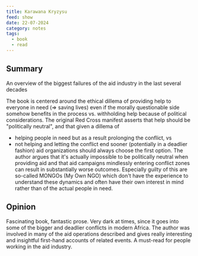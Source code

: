```yaml
---
title: Karawana Kryzysu
feed: show
date: 22-07-2024
category: notes
tags:
  - book
  - read
---
```

## Summary
An overview of the biggest failures of the aid industry in the last several decades

The book is centered around the ethical dillema of providing help to everyone in need (=> saving lives) even if the morally questionable side somehow benefits in the process vs. withholding help because of political considerations. The original Red Cross manifest asserts that help should be "politically neutral", and that given a dillema of
- helping people in need but as a result prolonging the conflict, vs
- not helping and letting the conflict end sooner (potentially in a deadlier fashion)
aid organizations should always choose the first option. The author argues that it's actually impossible to be politically neutral when providing aid and that aid campaigns mindlessly entering conflict zones can result in substantially worse outcomes. Especially guilty of this are so-called MONGOs (My Own NGO) which don't have the experience to understand these dynamics and often have their own interest in mind rather than of the actual people in need.

## Opinion
Fascinating book, fantastic prose. Very dark at times, since it goes into some of the bigger and deadlier conflicts in modern Africa. The author was involved in many of the aid operations described and gives really interesting and insightful first-hand accounts of related events.
A must-read for people working in the aid industry.